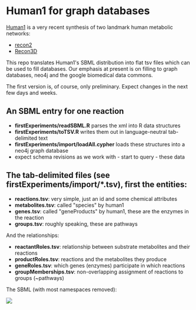 # Human1 for graph databases
[Human1](https://www.chalmers.se/en/departments/bio/news/Pages/The-next-generation-of-human-metabolic-modelling.aspx) is a very recent synthesis of two landmark human metabolic networks:

 - [recon2](https://www.ncbi.nlm.nih.gov/pmc/articles/PMC4896983/)
 - [Recon3D](https://www.nature.com/articles/nbt.4072)
 
This repo translates Human1's SBML distribution into flat tsv files which can be used to fill
databases.  Our emphasis at present is on filling to graph databases, neo4j and the google
biomedical data commons.

The first version is, of course, only preliminary.  Expect changes in the next few days and weeks.

## An SBML entry for one reaction

 - <b>firstExperiments/readSBML.R</b> parses the xml into R data structures
 - <b>firstExperiments/toTSV.R</b> writes them out in language-neutral tab-delimited text
 - <b>firstExperiments/import/loadAll.cypher</b> loads these structures into a neo4j graph database
 - expect schema revisions as we work with - start to query - these data

## The tab-delimited files (see firstExperiments/import/*.tsv), first the entities:

  - <b>reactions.tsv</b>:  very simple, just an id and some chemical attributes
  - <b>metabolites.tsv</b>: called "species" by human1
  - <b>genes.tsv</b>:  called "geneProducts" by human1, these are the enzymes in the reaction
  - <b>groups.tsv</b>: roughly speaking, these are pathways

And the relationships:

  - <b>reactantRoles.tsv</b>:  relationship between substrate metabolites and their reactions
  - <b>productRoles.tsv</b>:  reactions and the metabolites they produce
  - <b>geneRoles.tsv</b>:  which genes (enzymes) participate in which reactions
  - <b>groupMemberships.tsv</b>: non-overlapping assignment of reactions to groups (~pathways)

The SBML (with most namespaces removed):
  
<img src="https://github.com/paul-shannon/human1-for-graphDatabases/blob/main/human1-sbml-1-reaction.png">

